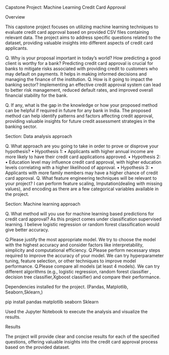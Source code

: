 Capstone Project: Machine Learning Credit Card Approval

Overview

This capstone project focuses on utilizing machine learning techniques to evaluate credit card approval based on provided CSV files containing relevant data. The project aims to address specific questions related to the dataset, providing valuable insights into different aspects of credit card applicants.



Q. Why is your proposal important in today’s world? How predicting a good client is
worthy for a bank?
Predicting credit card approval is crucial for banks to mitigate risks associated with providing credit to customers who may default on payments.
It helps in making informed decisions and managing the finance of the institution.
Q. How is it going to impact the banking sector?
Implementing an effective credit approval system can lead to better risk management, reduced default rates, and improved overall financial stability for the bank.

Q. If any, what is the gap in the knowledge or how your proposed method can be helpful if required in future for any bank in India.
The proposed method can help identify patterns and factors affecting credit approval, providing valuable insights for future credit assessment strategies in the banking sector.
 
Section: Data analysis approach


Q. What approach are you going to take in order to prove or disprove your hypothesis?
•	Hypothesis 1:
•	Applicants with higher annual income are more likely to have their credit card applications approved.
•	Hypothesis 2:
•	Education level may influence credit card approval, with higher education levels correlating with a higher likelihood of approval.
•	Hypothesis 3:
•	Applicants with more family members may have a higher chance of credit card approval.
Q. What feature engineering techniques will be relevant to your project?
I can perform feature scaling, Imputation(dealing with missing values), and encoding as there are a few categorical variables available in the project.
 
Section: Machine learning approach


Q. What method will you use for machine learning based predictions for credit card approval?
As this project comes under classification supervised learning. I believe logistic regression or random forest classification
would give better accuracy.

Q.Please justify the most appropriate model.
We try to choose the model with the highest accuracy and consider factors like interpretability, simplicity and computational efficiency.
Q.Please perform necessary steps required to improve the accuracy of your model.
We can try hyperparameter tuning, feature selection, or other techniques to improve model performance.
Q.Please compare all models (at least 4 models).
We can try different algorithms (e.g., logistic regression, random forest classifier , decision tree classifier,Xgboost classifier) and compare their performance.

 
 Dependencies installed for the project. (Pandas, Matplotlib, Seaborn,Sklearn,)

pip install pandas matplotlib seaborn Sklearn 

Used the Jupyter Notebook to execute the analysis and visualize the results.


Results

The project will provide clear and concise results for each of the specified questions, offering valuable insights into the credit card approval process based on the provided dataset.


